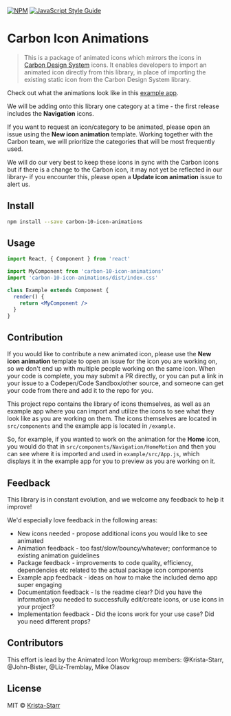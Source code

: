 [![NPM](https://img.shields.io/npm/v/carbon-10-icon-animations.svg)](https://www.npmjs.com/package/carbon-10-icon-animations) [![JavaScript Style Guide](https://img.shields.io/badge/code_style-standard-brightgreen.svg)](https://standardjs.com)

# Carbon Icon Animations

> This is a package of animated icons which mirrors the icons in [Carbon Design System](https://carbondesignsystem.com/guidelines/icons/library/) icons.
> It enables developers to import an animated icon directly from this library, in place of importing the existing static icon from the Carbon Design System library. 
> 
Check out what the animations look like in this [example app](https://pages.github.ibm.com/Krista-Starr/carbon-10-icon-animations/).

We will be adding onto this library one category at a time - the first release includes the **Navigation** icons.  

If you want to request an icon/category to be animated, please open an issue using the **New icon animation** template.  Working together with the Carbon team, we will prioritize the categories that will be most frequently used. 

We will do our very best to keep these icons in sync with the Carbon icons but if there is a change to the Carbon icon, it may not yet be reflected in our library- if you encounter this, please open a **Update icon animation** issue to alert us.  




## Install

```bash
npm install --save carbon-10-icon-animations
```

## Usage

```jsx
import React, { Component } from 'react'

import MyComponent from 'carbon-10-icon-animations'
import 'carbon-10-icon-animations/dist/index.css'

class Example extends Component {
  render() {
    return <MyComponent />
  }
}
```


## Contribution
If you would like to contribute a new animated icon, please use the **New icon animation** template to open an issue for the icon you are working on, so we don't end up with multiple people working on the same icon.  When your code is complete, you may submit a PR directly, or you can put a link in your issue to a Codepen/Code Sandbox/other source, and someone can get your code from there and add it to the repo for you. 

This project repo contains the library of icons themselves, as well as an example app where you can import and utilize the icons to see what they look like as you are working on them.  The icons themselves are located in `src/components` and the example app is located in `/example`.  

So, for example, if you wanted to work on the animation for the **Home** icon, you would do that in `src/components/Navigation/HomeMotion` and then you can see where it is imported and used in `example/src/App.js`, which displays it in the example app for you to preview as you are working on it. 


## Feedback
This library is in constant evolution, and we welcome any feedback to help it improve! 

We'd especially love feedback in the following areas:
- New icons needed - propose additional icons you would like to see animated
- Animation feedback - too fast/slow/bouncy/whatever; conformance to existing animation guidelines
- Package feedback - improvements to code quality, efficiency, dependencies etc related to the actual package icon components
- Example app feedback - ideas on how to make the included demo app super engaging 
- Documentation feedback - Is the readme clear? Did you have the information you needed to successfully edit/create icons, or use icons in your project?
- Implementation feedback - Did the icons work for your use case? Did you need different props? 

## Contributors
This effort is lead by the Animated Icon Workgroup members: @Krista-Starr, @John-Bister, @Liz-Tremblay, Mike Olasov

## License

MIT © [Krista-Starr](https://github.com/Krista-Starr)
